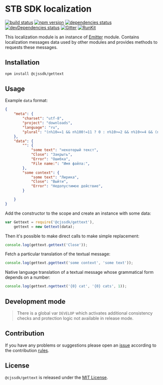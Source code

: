 STB SDK localization
====================

[![build status](https://img.shields.io/travis/cjssdk/gettext.svg?style=flat-square)](https://travis-ci.org/cjssdk/gettext)
[![npm version](https://img.shields.io/npm/v/@cjssdk/gettext.svg?style=flat-square)](https://www.npmjs.com/package/@cjssdk/gettext)
[![dependencies status](https://img.shields.io/david/cjssdk/gettext.svg?style=flat-square)](https://david-dm.org/cjssdk/gettext)
[![devDependencies status](https://img.shields.io/david/dev/cjssdk/gettext.svg?style=flat-square)](https://david-dm.org/cjssdk/gettext?type=dev)
[![Gitter](https://img.shields.io/badge/gitter-join%20chat-blue.svg?style=flat-square)](https://gitter.im/DarkPark/cjssdk)
[![RunKit](https://img.shields.io/badge/RunKit-try-yellow.svg?style=flat-square)](https://npm.runkit.com/@cjssdk/gettext)


This localization module is an instance of [Emitter](https://github.com/cjssdk/emitter) module.
Contains localization messages data used by other modules and provides methods to requests these messages.


## Installation ##

```bash
npm install @cjssdk/gettext
```


## Usage ##

Example `data` format:

```json
{
    "meta": {
        "charset": "utf-8",
        "project": "downloads",
        "language": "ru",
        "plural": "(n%10==1 && n%100!=11 ? 0 : n%10>=2 && n%10<=4 && (n%100<10 || n%100>=20) ? 1 : 2)"
    },
    "data": {
        "": {
            "some text": "некоторый текст",
            "Close": "Закрыть",
            "Error": "Ошибка",
            "File name:": "Имя файла:",
        },
        "some context": {
            "some text": "Лирика",
            "Close": "Выйти",
            "Error": "Недопустимое действие",
        }

    }
}
```


Add the constructor to the scope and create an instance with some data:

```js
var Gettext = require('@cjssdk/gettext'),
    gettext = new Gettext(data);
```

Then it's possible to make direct calls to make simple replacement:

```js
console.log(gettext.gettext('Close'));
```

Fetch a particular translation of the textual message:

```js
console.log(gettext.pgettext('some context', 'some text'));
```

Native language translation of a textual message whose grammatical form depends on a number:

```js
console.log(gettext.ngettext('{0} cat', '{0} cats', 1));
```


## Development mode ##

> There is a global var `DEVELOP` which activates additional consistency checks and protection logic not available in release mode.


## Contribution ##

If you have any problems or suggestions please open an [issue](https://github.com/cjssdk/gettext/issues)
according to the contribution [rules](.github/contributing.md).


## License ##

`@cjssdk/gettext` is released under the [MIT License](license.md).
